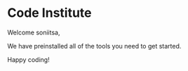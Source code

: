 # Code Institute

Welcome soniitsa,

We have preinstalled all of the tools you need to get started.

Happy coding!